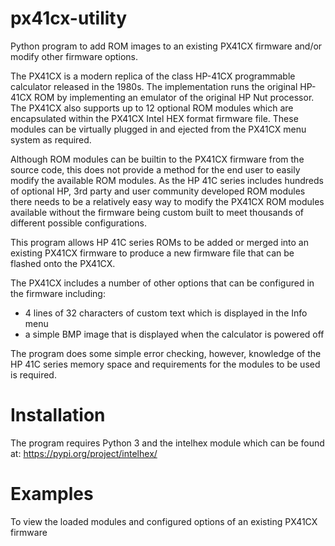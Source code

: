 # px41cx-utility
Python program to add ROM images to an existing PX41CX firmware and/or modify other firmware options.

The PX41CX is a modern replica of the class HP-41CX programmable calculator released in the 1980s. The implementation runs the original
HP-41CX ROM by implementing an emulator of the original HP Nut processor. The PX41CX also supports up to 12 optional ROM modules which are encapsulated within
the PX41CX Intel HEX format firmware file. These modules can be virtually plugged in and ejected from the PX41CX menu system as required.

Although ROM modules can be builtin to the PX41CX firmware from the source code, this does not provide a method for the end user to easily modify the available ROM modules. As the HP 41C series includes hundreds of optional HP, 3rd party and user community developed ROM modules there needs to be a relatively easy way to modify the PX41CX ROM modules available without the firmware being custom built to meet thousands of different possible configurations.

This program allows HP 41C series ROMs to be added or merged into an existing PX41CX firmware to produce a new firmware file that can be flashed onto the PX41CX.

The PX41CX includes a number of other options that can be configured in the firmware including:
- 4 lines of 32 characters of custom text which is displayed in the Info menu
- a simple BMP image that is displayed when the calculator is powered off

The program does some simple error checking, however, knowledge of the HP 41C series memory space and requirements for the modules to be used is required.

# Installation
The program requires Python 3 and the intelhex module which can be found at: https://pypi.org/project/intelhex/
# Examples
To view the loaded modules and configured options of an existing PX41CX firmware
